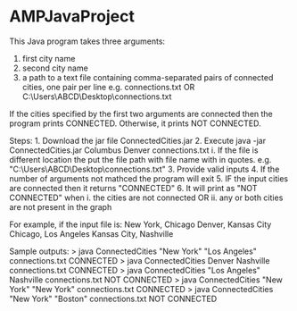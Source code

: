 # AMPJavaProject

This Java program takes three arguments:

1) first city name
2) second city name
3) a path to a text file containing comma-separated pairs of connected cities, one pair per line e.g. connections.txt OR C:\\Users\\ABCD\\Desktop\\connections.txt

If the cities specified by the first two arguments are connected then the program prints CONNECTED.  Otherwise, it prints NOT CONNECTED.

Steps:
	1. Download the jar file ConnectedCities.jar
	2. Execute java -jar ConnectedCities.jar Columbus Denver  connections.txt
		i. If the file is different location the put the file path with file name with in quotes. e.g. "C:\\Users\\ABCD\\Desktop\\connections.txt"
	3. Provide valid inputs
	4. If the number of arguments not mathced the program will exit
	5. IF the input cities are connected then it returns "CONNECTED"
	6. It will print as "NOT CONNECTED" when
		i. the cities are not connected OR
		ii. any or both cities are not present in the graph


For example, if the input file is:
New York, Chicago
Denver, Kansas City
Chicago, Los Angeles
Kansas City, Nashville

Sample outputs:
	> java ConnectedCities "New York" "Los Angeles" connections.txt
	CONNECTED
	> java ConnectedCities Denver Nashville connections.txt
	CONNECTED
	> java ConnectedCities "Los Angeles" Nashville connections.txt
	NOT CONNECTED
	> java ConnectedCities "New York" "New York" connections.txt
	CONNECTED
	> java ConnectedCities "New York" "Boston" connections.txt
	NOT CONNECTED